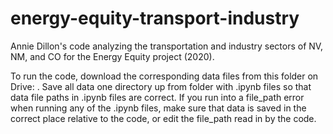 # energy-equity-transport-industry
Annie Dillon's code analyzing the transportation and industry sectors of NV, NM, and CO for the Energy Equity project (2020).

To run the code, download the corresponding data files from this folder on Drive: . Save all data one directory up from folder with .ipynb files so that data file paths in .ipynb files are correct. If you run into a file_path error when running any of the .ipynb files, make sure that data is saved in the correct place relative to the code, or edit the file_path read in by the code.
